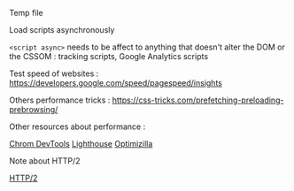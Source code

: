 Temp file

Load scripts asynchronously

`<script async>` needs to be affect to anything that doesn't alter the DOM or the CSSOM : tracking scripts, Google Analytics scripts

Test speed of websites : https://developers.google.com/speed/pagespeed/insights

Others performance tricks : https://css-tricks.com/prefetching-preloading-prebrowsing/

Other resources about performance : 

[Chrom DevTools](https://developers.google.com/web/tools/chrome-devtools/)
[Lighthouse](https://developers.google.com/web/tools/lighthouse/)
[Optimizilla](http://optimizilla.com/)

Note about HTTP/2

[HTTP/2](https://developers.google.com/web/fundamentals/performance/http2/)